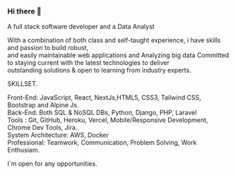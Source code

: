 ### Hi there 👋

A full stack software developer
and a Data Analyst

With a combination of both class and self-taught experience,
i have skills and passion to build robust, <br/>and easily maintainable
web applications and Analyzing big data
Committed to staying current with the latest technologies
to deliver <br/> outstanding solutions
& open to learning from industry experts.

SKILLSET.

Front-End: JavaScript, React, NextJs,HTML5, CSS3, Tailwind CSS, Bootstrap and Alpine Js.<br/>
Back-End: Both SQL & NoSQL DBs, Python, Django, PHP, Laravel <br/>
Tools : Git, GitHub, Heroku, Vercel, Mobile/Responsive Development, Chrome Dev Tools, Jira. <br/>
System Architecture: AWS, Docker <br/>
Professional: Teamwork, Communication, Problem Solving, Work Enthusiam.

I`m open for any opportunities.

<!--
**Kincaid-kroos/Kincaid-kroos** is a ✨ _special_ ✨ repository because its `README.md` (this file) appears on your GitHub profile.

Here are some ideas to get you started:

- 🔭 I’m currently working on ...
- 🌱 I’m currently learning ...
- 👯 I’m looking to collaborate on ...
- 🤔 I’m looking for help with ...
- 💬 Ask me about ...
- 📫 How to reach me: ...
- 😄 Pronouns: ...
- ⚡ Fun fact: ...
-->
